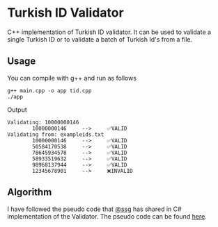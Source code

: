 # Turkish ID Validator
C++ implementation of Turkish ID validator. It can be used to validate a single Turkish ID or to validate a batch of Turkish Id's from a file.

## Usage
You can compile with g++ and run as follows

```terminal
g++ main.cpp -o app tid.cpp
./app
```
Output
```Terminal
Validating: 10000000146
        10000000146     -->     ✅VALID
Validating from: exampleids.txt
        10000000146     -->     ✅VALID
        50584170538     -->     ✅VALID
        78645934578     -->     ✅VALID
        58933519632     -->     ✅VALID
        98968137944     -->     ✅VALID
        12345678901     -->     ❌INVALID
```

## Algorithm
I have followed the pseudo code that [@ssg](https://github.com/ssg) has shared in C# implementation of the Validator.
The pseudo code can be found [here](https://github.com/ssg/TurkishId#algorithm).
